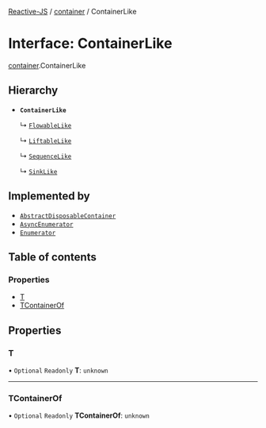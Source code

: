 [Reactive-JS](../README.md) / [container](../modules/container.md) / ContainerLike

# Interface: ContainerLike

[container](../modules/container.md).ContainerLike

## Hierarchy

- **`ContainerLike`**

  ↳ [`FlowableLike`](flowable.FlowableLike.md)

  ↳ [`LiftableLike`](liftable.LiftableLike.md)

  ↳ [`SequenceLike`](sequence.SequenceLike.md)

  ↳ [`SinkLike`](sink.SinkLike.md)

## Implemented by

- [`AbstractDisposableContainer`](../classes/container.AbstractDisposableContainer.md)
- [`AsyncEnumerator`](../classes/asyncEnumerator.AsyncEnumerator.md)
- [`Enumerator`](../classes/enumerator.Enumerator.md)

## Table of contents

### Properties

- [T](container.ContainerLike.md#t)
- [TContainerOf](container.ContainerLike.md#tcontainerof)

## Properties

### T

• `Optional` `Readonly` **T**: `unknown`

___

### TContainerOf

• `Optional` `Readonly` **TContainerOf**: `unknown`
